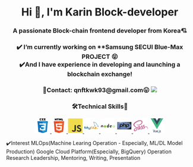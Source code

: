 <h1 align="center">Hi 👋, I'm Karin Block-developer</h1>
<h3 align="center">A passionate Block-chain frontend developer from Korea💘</h3> 

<h3 align="center">✔️ I’m currently working on **Samsung SECUI Blue-Max PROJECT	😝 </br>
✔️And I have experience in developing and launching a blockchain exchange! </h3>

<h3 align="center">💋Contact: qnftkwk93@gmail.com😛 <a href="https://blog.naver.com/qnftkwk93" rel="nofollow"><img src="https://mblogthumb-phinf.pstatic.net/MjAyMDA5MjRfMTU5/MDAxNjAwOTI4MDMyMjEw.DjPtW_SeEom1lwP1lYnH63Z2RHOzcpBM3QpeDzB3U-Ag.c67GygQljSm_oMFcLVzrcd-PhqwSWLM8op_iTSs6NJ4g.PNG.thdnjs4484/%EB%B8%94%EB%A1%9C%EA%B7%B82.png?type=w800 max-width:27px height:21px;"></a></h3>
<p align="center">
</p>

<h3 align="center">🛠Technical Skills🔭</h3>
<p align="center"> <a href="https://www.w3schools.com/css/" target="_blank" rel="noreferrer"> <img src="https://raw.githubusercontent.com/devicons/devicon/master/icons/css3/css3-original-wordmark.svg" alt="css3" width="40" height="40"/> </a> <a href="https://www.w3.org/html/" target="_blank" rel="noreferrer"> <img src="https://raw.githubusercontent.com/devicons/devicon/master/icons/html5/html5-original-wordmark.svg" alt="html5" width="40" height="40"/> </a> <a href="https://developer.mozilla.org/en-US/docs/Web/JavaScript" target="_blank" rel="noreferrer"> <img src="https://raw.githubusercontent.com/devicons/devicon/master/icons/javascript/javascript-original.svg" alt="javascript" width="40" height="40"/> </a> <a href="https://www.mysql.com/" target="_blank" rel="noreferrer"> <img src="https://raw.githubusercontent.com/devicons/devicon/master/icons/mysql/mysql-original-wordmark.svg" alt="mysql" width="40" height="40"/> </a> <a href="https://nodejs.org" target="_blank" rel="noreferrer"> <img src="https://raw.githubusercontent.com/devicons/devicon/master/icons/nodejs/nodejs-original-wordmark.svg" alt="nodejs" width="40" height="40"/> </a> <a href="https://www.php.net" target="_blank" rel="noreferrer"> <img src="https://raw.githubusercontent.com/devicons/devicon/master/icons/php/php-original.svg" alt="php" width="40" height="40"/> </a> <a href="https://sass-lang.com" target="_blank" rel="noreferrer"> <img src="https://raw.githubusercontent.com/devicons/devicon/master/icons/sass/sass-original.svg" alt="sass" width="40" height="40"/> </a> <a href="https://vuejs.org/" target="_blank" rel="noreferrer"> <img src="https://raw.githubusercontent.com/devicons/devicon/master/icons/vuejs/vuejs-original-wordmark.svg" alt="vuejs" width="40" height="40"/> </a> </p>

✔️Interest
MLOps(Machine Learing Operation - Especially, ML/DL Model Production)
Google Cloud Platform(Especially, BigQuery)
Operation Research
Leadership, Mentoring, Writing, Presentation
